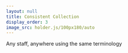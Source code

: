 ```yaml
---
layout: null
title: Consistent Collection
display_order: 3
image_src: holder.js/100px180/auto
---
```


Any staff, anywhere using the same terminology 